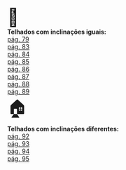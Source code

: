 <div style="font-size:40px;">&#x1f3e1;</div>
<b>Telhados com inclinações iguais:</b>
<br><a href="casa.html" target="_blank">pág. 79</a>
<br><a href="telhado33.html" target="_blank">pág. 83</a>
<br><a href="telhado34.html" target="_blank">pág. 84</a>
<br><a href="telhado35.html" target="_blank">pág. 85</a>
<br><a href="telhado36.html" target="_blank">pág. 86</a>
<br><a href="telhado37.html" target="_blank">pág. 87</a>
<br><a href="telhado38.html" target="_blank">pág. 88</a>
<br><a href="telhado39.html" target="_blank">pág. 89</a>
<div style="font-size:40px;">&#x1f3e0;</div>
<b>Telhados com inclinações diferentes:</b>
<br><a href="telhado43.html" target="_blank">pág. 92</a>
<br><a href="telhado44.html" target="_blank">pág. 93</a>
<br><a href="telhado45.html" target="_blank">pág. 94</a>
<br><a href="telhado46.html" target="_blank">pág. 95</a>
